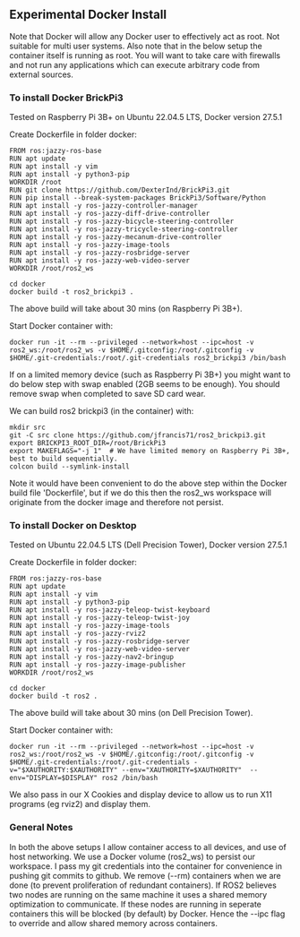 ## Experimental Docker Install

Note that Docker will allow any Docker user to effectively act as root. Not suitable for multi user systems.
Also note that in the below setup the container itself is running as root. You will want to take care with firewalls
and not run any applications which can execute arbitrary code from external sources.

### To install Docker BrickPi3

Tested on Raspberry Pi 3B+ on Ubuntu 22.04.5 LTS, Docker version 27.5.1

Create Dockerfile in folder docker:
```
FROM ros:jazzy-ros-base
RUN apt update
RUN apt install -y vim
RUN apt install -y python3-pip
WORKDIR /root
RUN git clone https://github.com/DexterInd/BrickPi3.git
RUN pip install --break-system-packages BrickPi3/Software/Python
RUN apt install -y ros-jazzy-controller-manager
RUN apt install -y ros-jazzy-diff-drive-controller
RUN apt install -y ros-jazzy-bicycle-steering-controller
RUN apt install -y ros-jazzy-tricycle-steering-controller
RUN apt install -y ros-jazzy-mecanum-drive-controller
RUN apt install -y ros-jazzy-image-tools
RUN apt install -y ros-jazzy-rosbridge-server
RUN apt install -y ros-jazzy-web-video-server
WORKDIR /root/ros2_ws
```

```
cd docker
docker build -t ros2_brickpi3 .
```

The above build will take about 30 mins (on Raspberry Pi 3B+).

Start Docker container with:
```
docker run -it --rm --privileged --network=host --ipc=host -v ros2_ws:/root/ros2_ws -v $HOME/.gitconfig:/root/.gitconfig -v $HOME/.git-credentials:/root/.git-credentials ros2_brickpi3 /bin/bash
```

If on a limited memory device (such as Raspberry Pi 3B+) you might want to do below step with swap enabled (2GB seems to be enough). You should remove swap when completed to save SD card wear.

We can build ros2 brickpi3 (in the container) with:
```
mkdir src
git -C src clone https://github.com/jfrancis71/ros2_brickpi3.git
export BRICKPI3_ROOT_DIR=/root/BrickPi3
export MAKEFLAGS="-j 1"  # We have limited memory on Raspberry Pi 3B+, best to build sequentially.
colcon build --symlink-install
```

Note it would have been convenient to do the above step within the Docker build file 'Dockerfile', but if we do this then the ros2_ws workspace will originate from the docker image and therefore not persist.

### To install Docker on Desktop

Tested on Ubuntu 22.04.5 LTS (Dell Precision Tower), Docker version 27.5.1

Create Dockerfile in folder docker:
```
FROM ros:jazzy-ros-base
RUN apt update
RUN apt install -y vim
RUN apt install -y python3-pip
RUN apt install -y ros-jazzy-teleop-twist-keyboard
RUN apt install -y ros-jazzy-teleop-twist-joy
RUN apt install -y ros-jazzy-image-tools
RUN apt install -y ros-jazzy-rviz2
RUN apt install -y ros-jazzy-rosbridge-server
RUN apt install -y ros-jazzy-web-video-server
RUN apt install -y ros-jazzy-nav2-bringup
RUN apt install -y ros-jazzy-image-publisher
WORKDIR /root/ros2_ws
```

```
cd docker
docker build -t ros2 .
```

The above build will take about 30 mins (on Dell Precision Tower).

Start Docker container with:
```
docker run -it --rm --privileged --network=host --ipc=host -v ros2_ws:/root/ros2_ws -v $HOME/.gitconfig:/root/.gitconfig -v $HOME/.git-credentials:/root/.git-credentials -v="$XAUTHORITY:$XAUTHORITY" --env="XAUTHORITY=$XAUTHORITY"  --env="DISPLAY=$DISPLAY" ros2 /bin/bash
```

We also pass in our X Cookies and display device to allow us to run X11 programs (eg rviz2) and display them.

### General Notes

In both the above setups I allow container access to all devices, and use of host networking. We use a Docker volume (ros2_ws) to persist our workspace. I pass my git credentials into the container for convenience in pushing git commits to github. We remove (--rm) containers when we are done (to prevent proliferation of redundant containers). If ROS2 believes two nodes are running on the same machine it uses a shared memory optimization to communicate. If these nodes are running in seperate containers this will be blocked (by default) by Docker. Hence the --ipc flag to override and allow shared memory across containers.
